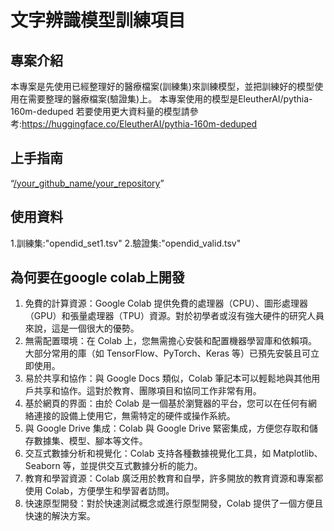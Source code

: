 # 文字辨識模型訓練項目
 
## 專案介紹
本專案是先使用已經整理好的醫療檔案(訓練集)來訓練模型，並把訓練好的模型使用在需要整理的醫療檔案(驗證集)上。
本專案使用的模型是EleutherAI/pythia-160m-deduped
若要使用更大資料量的模型請參考:https://huggingface.co/EleutherAI/pythia-160m-deduped

## 上手指南

“[/your_github_name/your_repository](https://github.com/beibeiUU/ai_cup/blob/main/%E4%B8%8A%E6%89%8B%E6%8C%87%E5%8D%97)”

## 使用資料
1.訓練集:"opendid_set1.tsv"
2.驗證集:"opendid_valid.tsv"

## 為何要在google colab上開發

1. 免費的計算資源：Google Colab 提供免費的處理器（CPU）、圖形處理器（GPU）和張量處理器（TPU）資源。對於初學者或沒有強大硬件的研究人員來說，這是一個很大的優勢。
2. 無需配置環境：在 Colab 上，您無需擔心安裝和配置機器學習庫和依賴項。大部分常用的庫（如 TensorFlow、PyTorch、Keras 等）已預先安裝且可立即使用。
3. 易於共享和協作：與 Google Docs 類似，Colab 筆記本可以輕鬆地與其他用戶共享和協作。這對於教育、團隊項目和協同工作非常有用。
4. 基於網頁的界面：由於 Colab 是一個基於瀏覽器的平台，您可以在任何有網絡連接的設備上使用它，無需特定的硬件或操作系統。
5. 與 Google Drive 集成：Colab 與 Google Drive 緊密集成，方便您存取和儲存數據集、模型、腳本等文件。
6. 交互式數據分析和視覺化：Colab 支持各種數據視覺化工具，如 Matplotlib、Seaborn 等，並提供交互式數據分析的能力。
7. 教育和學習資源：Colab 廣泛用於教育和自學，許多開放的教育資源和專案都使用 Colab，方便學生和學習者訪問。
8. 快速原型開發：對於快速測試概念或進行原型開發，Colab 提供了一個方便且快速的解決方案。
